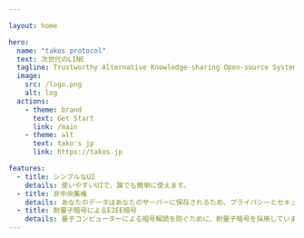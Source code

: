 ```yaml
---

layout: home

hero:
  name: "takos protocol"
  text: 次世代のLINE
  tagline: Trustworthy Alternative Knowledge-sharing Open-source System
  image:
    src: /logo.png
    alt: log
  actions:
    - theme: brand
      text: Get Start
      link: /main
    - theme: alt
      text: tako's jp
      link: https://takos.jp

features:
  - title: シンプルなUI
    details: 使いやすいUIで、誰でも簡単に使えます。
  - title: 非中央集権
    details: あなたのデータはあなたのサーバーに保存されるため、プライバシーとセキュリティが保護されます。 また、災害時のリスク分散にも役立ちます。
  - title: 耐量子暗号によるE2EE暗号
    details: 量子コンピューターによる暗号解読を防ぐために、耐量子暗号を採用しています。
---
```


